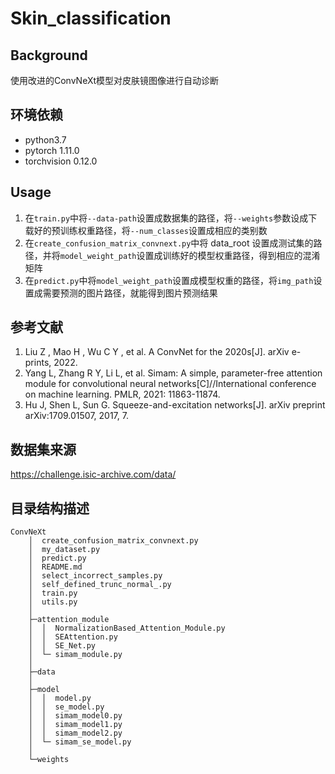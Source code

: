 # Skin_classification
## Background
使用改进的ConvNeXt模型对皮肤镜图像进行自动诊断

## 环境依赖
* python3.7
* pytorch 1.11.0
* torchvision 0.12.0

## Usage
1. 在`train.py`中将`--data-path`设置成数据集的路径，将`--weights`参数设成下载好的预训练权重路径，将`--num_classes`设置成相应的类别数
2. 在`create_confusion_matrix_convnext.py`中将 data_root 设置成测试集的路径，并将`model_weight_path`设置成训练好的模型权重路径，得到相应的混淆矩阵
3. 在`predict.py`中将`model_weight_path`设置成模型权重的路径，将`img_path`设置成需要预测的图片路径，就能得到图片预测结果

## 参考文献
1. Liu Z ,  Mao H ,  Wu C Y , et al. A ConvNet for the 2020s[J]. arXiv e-prints, 2022.
2. Yang L, Zhang R Y, Li L, et al. Simam: A simple, parameter-free attention module for convolutional neural networks[C]//International conference on machine learning. PMLR, 2021: 11863-11874.
3. Hu J, Shen L, Sun G. Squeeze-and-excitation networks[J]. arXiv preprint arXiv:1709.01507, 2017, 7.

## 数据集来源
https://challenge.isic-archive.com/data/

## 目录结构描述
```
ConvNeXt
    │  create_confusion_matrix_convnext.py
    │  my_dataset.py
    │  predict.py
    │  README.md
    │  select_incorrect_samples.py
    │  self_defined_trunc_normal_.py
    │  train.py
    │  utils.py
    │  
    ├─attention_module
    │  │  NormalizationBased_Attention_Module.py
    │  │  SEAttention.py
    │  │  SE_Net.py
    │  └─ simam_module.py
    │       
    ├─data
    │ 
    ├─model
    │  │  model.py
    │  │  se_model.py
    │  │  simam_model0.py
    │  │  simam_model1.py
    │  │  simam_model2.py
    │  └─ simam_se_model.py
    │     
    └─weights
```
